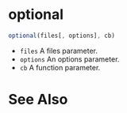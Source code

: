 # optional

```javascript
optional(files[, options], cb)
```

* `files` A files parameter.
* `options` An options parameter.
* `cb` A function parameter.

# See Also

